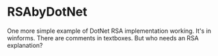 RSAbyDotNet
===========

One more simple example of DotNet RSA implementation working. It's in winforms.
There are comments in textboxes. But who needs an RSA explanation?

